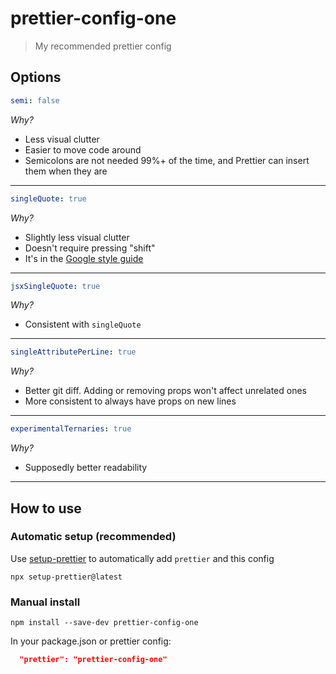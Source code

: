 # prettier-config-one

> My recommended prettier config

## Options

```yml
semi: false
```

_Why?_

- Less visual clutter
- Easier to move code around
- Semicolons are not needed 99%+ of the time, and Prettier can insert them when they are

---

```yml
singleQuote: true
```

_Why?_

- Slightly less visual clutter
- Doesn't require pressing "shift"
- It's in the [Google style guide](https://google.github.io/styleguide/jsguide.html#features-strings-use-single-quotes)

---

```yml
jsxSingleQuote: true
```

_Why?_

- Consistent with `singleQuote`

---

```yml
singleAttributePerLine: true
```

_Why?_

- Better git diff. Adding or removing props won't affect unrelated ones
- More consistent to always have props on new lines

---

```yml
experimentalTernaries: true
```

_Why?_

- Supposedly better readability

---

## How to use

### Automatic setup (recommended)

Use [setup-prettier](https://github.com/sajmoni/setup-prettier) to automatically add `prettier` and this config

```console
npx setup-prettier@latest
```

### Manual install

```console
npm install --save-dev prettier-config-one
```

In your package.json or prettier config:

```json
  "prettier": "prettier-config-one"
```
